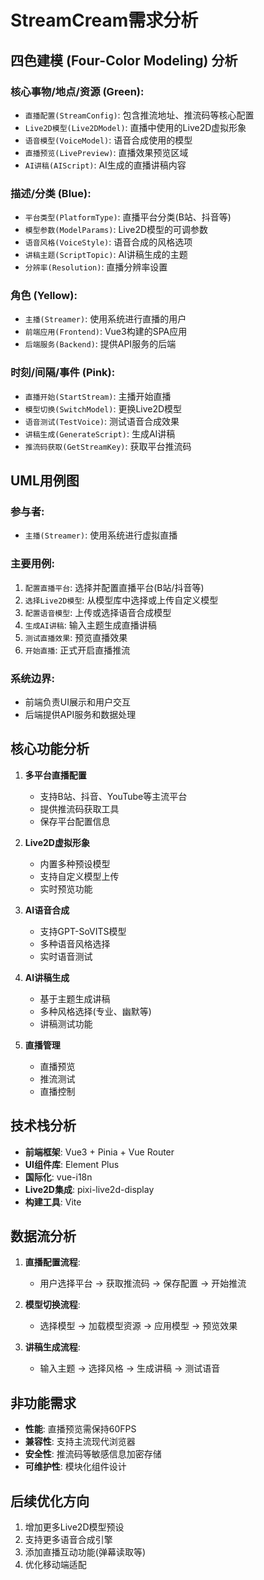 
# StreamCream需求分析

## 四色建模 (Four-Color Modeling) 分析

### 核心事物/地点/资源 (Green):
- `直播配置(StreamConfig)`: 包含推流地址、推流码等核心配置
- `Live2D模型(Live2DModel)`: 直播中使用的Live2D虚拟形象
- `语音模型(VoiceModel)`: 语音合成使用的模型
- `直播预览(LivePreview)`: 直播效果预览区域
- `AI讲稿(AIScript)`: AI生成的直播讲稿内容

### 描述/分类 (Blue):
- `平台类型(PlatformType)`: 直播平台分类(B站、抖音等)
- `模型参数(ModelParams)`: Live2D模型的可调参数
- `语音风格(VoiceStyle)`: 语音合成的风格选项
- `讲稿主题(ScriptTopic)`: AI讲稿生成的主题
- `分辨率(Resolution)`: 直播分辨率设置

### 角色 (Yellow):
- `主播(Streamer)`: 使用系统进行直播的用户
- `前端应用(Frontend)`: Vue3构建的SPA应用
- `后端服务(Backend)`: 提供API服务的后端

### 时刻/间隔/事件 (Pink):
- `直播开始(StartStream)`: 主播开始直播
- `模型切换(SwitchModel)`: 更换Live2D模型
- `语音测试(TestVoice)`: 测试语音合成效果
- `讲稿生成(GenerateScript)`: 生成AI讲稿
- `推流码获取(GetStreamKey)`: 获取平台推流码

## UML用例图

### 参与者:
- `主播(Streamer)`: 使用系统进行虚拟直播

### 主要用例:
1. `配置直播平台`: 选择并配置直播平台(B站/抖音等)
2. `选择Live2D模型`: 从模型库中选择或上传自定义模型
3. `配置语音模型`: 上传或选择语音合成模型
4. `生成AI讲稿`: 输入主题生成直播讲稿
5. `测试直播效果`: 预览直播效果
6. `开始直播`: 正式开启直播推流

### 系统边界:
- 前端负责UI展示和用户交互
- 后端提供API服务和数据处理

## 核心功能分析

1. **多平台直播配置**
   - 支持B站、抖音、YouTube等主流平台
   - 提供推流码获取工具
   - 保存平台配置信息

2. **Live2D虚拟形象**
   - 内置多种预设模型
   - 支持自定义模型上传
   - 实时预览功能

3. **AI语音合成**
   - 支持GPT-SoVITS模型
   - 多种语音风格选择
   - 实时语音测试

4. **AI讲稿生成**
   - 基于主题生成讲稿
   - 多种风格选择(专业、幽默等)
   - 讲稿测试功能

5. **直播管理**
   - 直播预览
   - 推流测试
   - 直播控制

## 技术栈分析

- **前端框架**: Vue3 + Pinia + Vue Router
- **UI组件库**: Element Plus
- **国际化**: vue-i18n
- **Live2D集成**: pixi-live2d-display
- **构建工具**: Vite

## 数据流分析

1. **直播配置流程**:
   - 用户选择平台 → 获取推流码 → 保存配置 → 开始推流

2. **模型切换流程**:
   - 选择模型 → 加载模型资源 → 应用模型 → 预览效果

3. **讲稿生成流程**:
   - 输入主题 → 选择风格 → 生成讲稿 → 测试语音

## 非功能需求

- **性能**: 直播预览需保持60FPS
- **兼容性**: 支持主流现代浏览器
- **安全性**: 推流码等敏感信息加密存储
- **可维护性**: 模块化组件设计

## 后续优化方向

1. 增加更多Live2D模型预设
2. 支持更多语音合成引擎
3. 添加直播互动功能(弹幕读取等)
4. 优化移动端适配
        